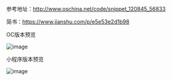 参考地址：http://www.oschina.net/code/snippet_120845_56833


简书：https://www.jianshu.com/p/e5e53e2d1b98

OC版本预览


![image](https://upload-images.jianshu.io/upload_images/12650760-55a9153a84c8047a.gif?imageMogr2/auto-orient/strip)


小程序版本预览


![image](https://upload-images.jianshu.io/upload_images/12650760-e76c188fdbf66b13.gif?imageMogr2/auto-orient/strip%7CimageView2/2/w/320/format/webp)
